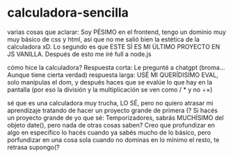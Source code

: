 # calculadora-sencilla
varias cosas que aclarar: Soy PÉSIMO en el frontend, tengo un dominio muy muy básico de css y html, así que no me salió bien la estética de la calculadora xD.
Lo segundo es que ESTE SÍ ES MI ÚLTIMO PROYECTO EN JS VANILLA. Después de esto me iré full a node.js

cómo hice la calculadora? Respuesta corta: Le pregunté a chatgpt (broma... Aunque tiene cierta verdad)
respuesta larga: USÉ MI QUERÍDISIMO EVAL, solo manipulas el dom, y después haces que se evalúe lo que hay en la pantalla (por eso la división y la multiplicación
se ven como / * y no ÷×)

sé que es una calculadora muy trucha, LO SÉ, pero no quiero atrasar mi aprendizaje tratando de hacer un proyecto grande de primera (?
Si hacés un proyecto grande de yo que sé: Temporizadores, sabrás MUCHÍSIMO del objeto date(), pero nada de otras cosas saben? Creo que profundizar en algo en específico
lo hacés cuando ya sabés mucho de lo básico, pero porfundizar en una cosa sola cuando no dominas en lo mínimo el resto, te retrasa supongo(?
